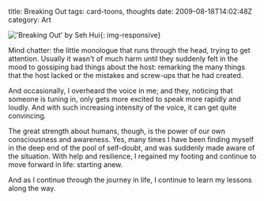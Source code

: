 title: Breaking Out
tags: card-toons, thoughts
date: 2009-08-18T14:02:48Z
category: Art

!['Breaking Out' by Seh Hui]({static}/images/2009/08/BreakingOut-small.jpg){: img-responsive}

Mind chatter: the little monologue that runs through the head, trying to get attention. Usually it wasn't of much harm until they suddenly felt in the mood to gossiping bad things about the host: remarking the many things that the host lacked or the mistakes and screw-ups that he had created.

And occasionally, I overheard the voice in me; and they, noticing that someone is tuning in, only gets more excited to speak more rapidly and loudly. And with such increasing intensity of the voice, it can get quite convincing.

The great strength about humans, though, is the power of our own consciousness and awareness. Yes, many times I have been finding myself in the deep end of the pool of self-doubt, and was suddenly made aware of the situation. With help and resilience, I regained my footing and continue to move forward in life: starting anew.

And as I continue through the journey in life, I continue to learn my lessons along the way.
